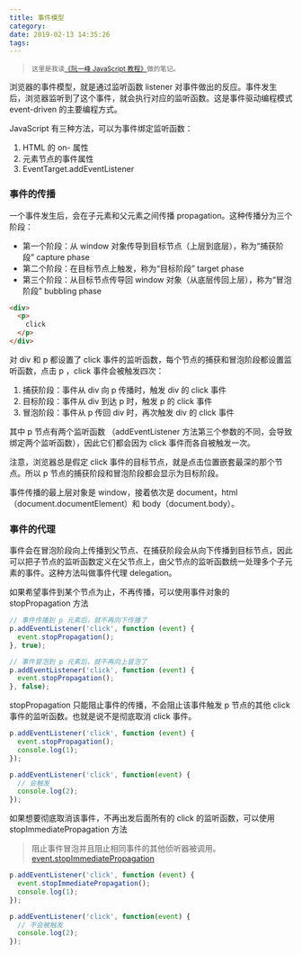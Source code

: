 ```yaml
---
title: 事件模型
category:
date: 2019-02-13 14:35:26
tags:
---
```


> <sup>这里是我读[《阮一峰 JavaScript 教程》](https://wangdoc.com/javascript/)做的笔记。</sup>

浏览器的事件模型，就是通过监听函数 listener 对事件做出的反应。事件发生后，浏览器监听到了这个事件，就会执行对应的监听函数。这是事件驱动编程模式 event-driven 的主要编程方式。

JavaScript 有三种方法，可以为事件绑定监听函数：

1. HTML 的 on- 属性
2. 元素节点的事件属性
3. EventTarget.addEventListener

### 事件的传播

一个事件发生后，会在子元素和父元素之间传播 propagation。这种传播分为三个阶段：

- 第一个阶段：从 window 对象传导到目标节点（上层到底层），称为“捕获阶段” capture phase
- 第二个阶段：在目标节点上触发，称为“目标阶段” target phase
- 第三个阶段：从目标节点传导回 window 对象（从底层传回上层），称为“冒泡阶段” bubbling phase

```html
<div>
  <p>
    click
  </p>
</div>
```

对 div 和 p 都设置了 click 事件的监听函数，每个节点的捕获和冒泡阶段都设置监听函数，点击 p ，click 事件会被触发四次：

1. 捕获阶段：事件从 div 向 p 传播时，触发 div 的 click 事件
2. 目标阶段：事件从 div 到达 p 时，触发 p 的 click 事件
3. 冒泡阶段：事件从 p 传回 div 时，再次触发 div 的 click 事件

其中 p 节点有两个监听函数 （addEventListener 方法第三个参数的不同，会导致绑定两个监听函数），因此它们都会因为 click 事件而各自被触发一次。

注意，浏览器总是假定 click 事件的目标节点，就是点击位置嵌套最深的那个节点。所以 p 节点的捕获阶段和冒泡阶段都会显示为目标阶段。

事件传播的最上层对象是 window，接着依次是 document，html（document.documentElement）和 body（document.body）。

### 事件的代理

事件会在冒泡阶段向上传播到父节点、在捕获阶段会从向下传播到目标节点，因此可以把子节点的监听函数定义在父节点上，由父节点的监听函数统一处理多个子元素的事件。这种方法叫做事件代理 delegation。

如果希望事件到某个节点为止，不再传播，可以使用事件对象的 stopPropagation 方法

```js
// 事件传播到 p 元素后，就不再向下传播了
p.addEventListener('click', function (event) {
  event.stopPropagation();
}, true);

// 事件冒泡到 p 元素后，就不再向上冒泡了
p.addEventListener('click', function (event) {
  event.stopPropagation();
}, false);
```

stopPropagation 只能阻止事件的传播，不会阻止该事件触发 p 节点的其他 click 事件的监听函数。也就是说不是彻底取消 click 事件。

```js
p.addEventListener('click', function (event) {
  event.stopPropagation();
  console.log(1);
});

p.addEventListener('click', function(event) {
  // 会触发
  console.log(2);
});
```

如果想要彻底取消该事件，不再出发后面所有的 click 的监听函数，可以使用 stopImmediatePropagation 方法

> 阻止事件冒泡并且阻止相同事件的其他侦听器被调用。[event.stopImmediatePropagation](https://developer.mozilla.org/zh-CN/docs/Web/API/Event/stopImmediatePropagation)

```js
p.addEventListener('click', function (event) {
  event.stopImmediatePropagation();
  console.log(1);
});

p.addEventListener('click', function(event) {
  // 不会被触发
  console.log(2);
});
```

